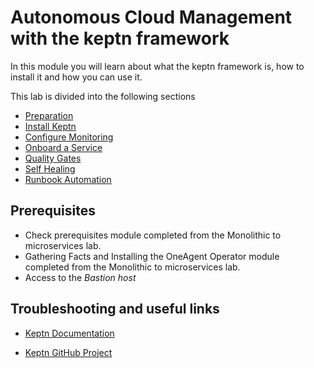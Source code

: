 # Autonomous Cloud Management with the keptn framework

In this module you will learn about what the keptn framework is, how to install it and how you can use it.

This lab is divided into the following sections

* [Preparation](00_Preparation)
* [Install Keptn](01_Install_Keptn)
* [Configure Monitoring](02_Configure_Monitoring)
* [Onboard a Service](03_Onboard_Service)
* [Quality Gates](04_Quality_Gates)
* [Self Healing](05_Self-Healing)
* [Runbook Automation](06_Runbook_Automation)

## Prerequisites

* Check prerequisites module completed from the Monolithic to microservices lab.
* Gathering Facts and Installing the OneAgent Operator module completed from the Monolithic to microservices lab.
* Access to the *Bastion host*

## Troubleshooting and useful links

* [Keptn Documentation](https://keptn.sh/docs/)

* [Keptn GitHub Project](https://github.com/keptn/)
